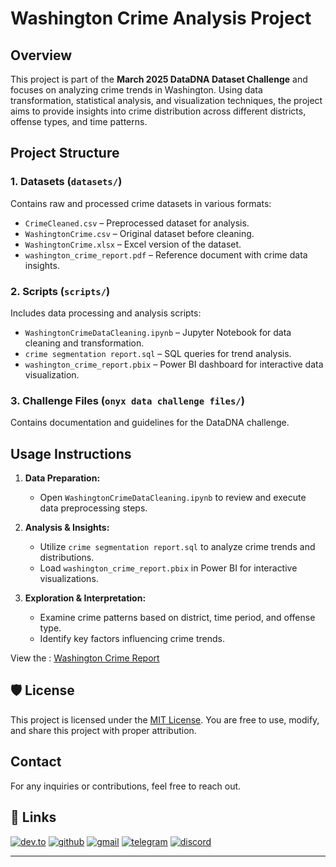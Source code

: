 # **Washington Crime Analysis Project**  

## **Overview**  
This project is part of the **March 2025 DataDNA Dataset Challenge** and focuses on analyzing crime trends in Washington. Using data transformation, statistical analysis, and visualization techniques, the project aims to provide insights into crime distribution across different districts, offense types, and time patterns.  

## **Project Structure**  

### **1. Datasets (`datasets/`)**  
Contains raw and processed crime datasets in various formats:  
- `CrimeCleaned.csv` – Preprocessed dataset for analysis.  
- `WashingtonCrime.csv` – Original dataset before cleaning.  
- `WashingtonCrime.xlsx` – Excel version of the dataset.  
- `washington_crime_report.pdf` – Reference document with crime data insights.  

### **2. Scripts (`scripts/`)**  
Includes data processing and analysis scripts:  
- `WashingtonCrimeDataCleaning.ipynb` – Jupyter Notebook for data cleaning and transformation.  
- `crime segmentation report.sql` – SQL queries for trend analysis.  
- `washington_crime_report.pbix` – Power BI dashboard for interactive data visualization.  

### **3. Challenge Files (`onyx data challenge files/`)**  
Contains documentation and guidelines for the DataDNA challenge.  


## **Usage Instructions**  

1. **Data Preparation:**  
   - Open `WashingtonCrimeDataCleaning.ipynb` to review and execute data preprocessing steps.  

2. **Analysis & Insights:**  
   - Utilize `crime segmentation report.sql` to analyze crime trends and distributions.  
   - Load `washington_crime_report.pbix` in Power BI for interactive visualizations.  

3. **Exploration & Interpretation:**  
   - Examine crime patterns based on district, time period, and offense type.  
   - Identify key factors influencing crime trends.  


View the : [Washington Crime Report](https://github.com/otinabrayo/Washington-Crime-Analysis/blob/main/datasets/washington_crime_report.pdf)

## 🛡️ License

This project is licensed under the [MIT License](LICENSE). You are free to use, modify, and share this project with proper attribution.

## **Contact**  
For any inquiries or contributions, feel free to reach out.  
## 🔗 Links
[![dev.to](https://img.shields.io/badge/Dev.to-0A0A0A?style=for-the-badge&logo=DevdotTo&logoColor=white)](https://dev.to/brian_otina_)
[![github](https://img.shields.io/badge/GitHub-000000?style=for-the-badge&logo=GitHub&logoColor=white)](https://github.com/otinabrayo)
[![gmail](https://img.shields.io/badge/Gmail-D14836?style=for-the-badge&logo=Gmail&logoColor=white)](mailto:brianotina20@gmail.com)
[![telegram](https://img.shields.io/badge/Telegram-2CA5E0?style=for-the-badge&logo=telegram&logoColor=white)](https://t.me/just_otina)
[![discord](https://img.shields.io/badge/Discord-7289DA?style=for-the-badge&logo=discord&logoColor=white)](https://discord.com/channels/@otina_)

---
